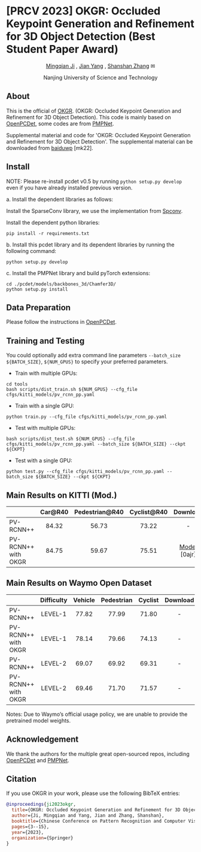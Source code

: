 # [PRCV 2023] OKGR: Occluded Keypoint Generation and Refinement for 3D Object Detection (Best Student Paper Award)

<div align="center">

[Mingqian Ji](https://github.com/Mingqj) </sup>,
[Jian Yang](https://scholar.google.com/citations?user=6CIDtZQAAAAJ&hl=zh-CN) </sup>,
[Shanshan Zhang](https://shanshanzhang.github.io/) ✉</sup>

Nanjing University of Science and Technology

</div>

## About

This is the official of [OKGR](https://github.com/Mingqj/OKGR/). (OKGR: Occluded Keypoint Generation and Refinement for 3D Object Detection). This code is mainly based on [OpenPCDet](https://github.com/open-mmlab/OpenPCDet), some codes are from [PMPNet](https://github.com/diviswen/PMP-Net).

Supplemental material and code for 'OKGR: Occluded Keypoint Generation and Refinement for 3D Object Detection'.
The supplemental material can be downloaded from [baiduwp](https://pan.baidu.com/s/18wt2LT4dgXg8pa0zYded-w) [mk22].

## Install
NOTE: Please re-install pcdet v0.5 by running `python setup.py develop` even if you have already installed previous version.

a. Install the dependent libraries as follows: 

Install the SparseConv library, we use the implementation from [Spconv](https://github.com/traveller59/spconv).

Install the dependent python libraries: 

```shell
pip install -r requirements.txt
```

b. Install this pcdet library and its dependent libraries by running the following command:
```shell
python setup.py develop
```

c. Install the PMPNet library and build pyTorch extensions:
```shell
cd ./pcdet/models/backbones_3d/Chamfer3D/
python setup.py install
```

## Data Preparation
Please follow the instructions in [OpenPCDet](https://github.com/open-mmlab/OpenPCDet).

## Training and Testing
You could optionally add extra command line parameters `--batch_size ${BATCH_SIZE}`, `${NUM_GPUS}` to specify your preferred parameters.

* Train with multiple GPUs:
```shell
cd tools
bash scripts/dist_train.sh ${NUM_GPUS} --cfg_file cfgs/kitti_models/pv_rcnn_pp.yaml
```

* Train with a single GPU:
```shell
python train.py --cfg_file cfgs/kitti_models/pv_rcnn_pp.yaml
```

* Test with multiple GPUs:
```shell
bash scripts/dist_test.sh ${NUM_GPUS} --cfg_file cfgs/kitti_models/pv_rcnn_pp.yaml --batch_size ${BATCH_SIZE} --ckpt ${CKPT}
```

* Test with a single GPU:
```shell
python test.py --cfg_file cfgs/kitti_models/pv_rcnn_pp.yaml --batch_size ${BATCH_SIZE} --ckpt ${CKPT}
```

## Main Results on KITTI (Mod.)
|                                             | Car@R40 | Pedestrian@R40 | Cyclist@R40  | Download | 
|---------------------------------------------|:-------:|:-------:|:-------:|:---------:|
| PV-RCNN++ | 84.32 | 56.73 | 73.22 | - | 
| PV-RCNN++ with OKGR| 84.75 | 59.67 | 75.51 | [Model](https://pan.baidu.com/s/1ZOxcQ8e_-Iv4U4K8m0rPxA) [0ajr] | 

## Main Results on Waymo Open Dataset
|   |Difficulty |	Vehicle |	Pedestrian | Cyclist | Download |
|---|:-------------:|:-------:|:-------:|:-------:|:---------:|
|PV-RCNN++|LEVEL-1|77.82|77.99|71.80|-|
|PV-RCNN++ with OKGR|LEVEL-1|78.14|79.66|74.13|-|
|PV-RCNN++|LEVEL-2|69.07|	69.92|69.31	|-|
|PV-RCNN++ with OKGR | LEVEL-2 | 69.46 | 71.70|71.57| - |

Notes: Due to Waymo’s official usage policy, we are unable to provide the pretrained model weights.

## Acknowledgement
We thank the authors for the multiple great open-sourced repos, including [OpenPCDet](https://github.com/open-mmlab/OpenPCDet) and [PMPNet](https://github.com/diviswen/PMP-Net).

## Citation
If you use OKGR in your work, please use the following BibTeX entries:
```bibtex
@inproceedings{ji2023okgr,
  title={OKGR: Occluded Keypoint Generation and Refinement for 3D Object Detection},
  author={Ji, Mingqian and Yang, Jian and Zhang, Shanshan},
  booktitle={Chinese Conference on Pattern Recognition and Computer Vision (PRCV)},
  pages={3--15},
  year={2023},
  organization={Springer}
}
```
